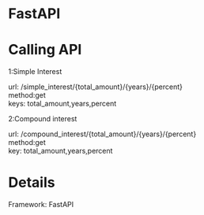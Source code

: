 # FastAPI
 
# Calling API 

1:Simple Interest

url: /simple_interest/{total_amount}/{years}/{percent} \
method:get\
keys: total_amount,years,percent

2:Compound interest

url: /compound_interest/{total_amount}/{years}/{percent} \
method:get\
key: total_amount,years,percent

# Details

Framework: FastAPI
